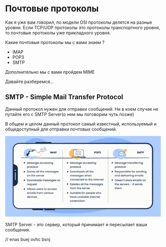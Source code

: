# Почтовые протоколы 

Как я уже вам говорил, по модели OSI протоколы делятся 
на разные уровни. Если TCP/UDP протоколы это протоколы транспортного 
уровня, то почтовые протоколы уже прикладного уровня. 

Какие почтовые протоколы мы с вами знаем ?
- IMAP 
- POP3 
- SMTP 

Дополнительно мы с вами пройдем MIME 

Давайте разберемся... 

## SMTP - Simple Mail Transfer Protocol 

Данный протокол нужен для отправки сообщений. 
Ни в коем случае не путайте его с SMTP Server(о нем мы 
поговорим чуть позже)

В общем и целом данный протокол самый известный, используемый
и общедоступный для отправки почтовых сообщений. 

![img.png](img.png)

SMTP Server - это сервер, который принимает и пересылает ваши
сообщения. 

// enas buej ovhc bsnj


